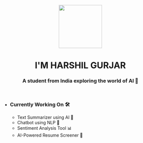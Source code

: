 <p align="center">
  <img src="https://www.adoreinfotech.com/assets/img/chatbot-marketing.gif" width="140" />
</p>

<h1 align="center"><strong>I'M HARSHIL GURJAR</strong></h1>

<h3 align="center">A student from India exploring the world of AI 🤖</h3>

<br>

- ### Currently Working On 🛠️
  - Text Summarizer using AI 📝
  - Chatbot using NLP 💬
  - Sentiment Analysis Tool 📊
  - AI-Powered Resume Screener 📄
